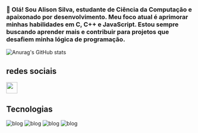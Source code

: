 ### 🎯 Olá! Sou Alison Silva, estudante de Ciência da Computação e apaixonado por desenvolvimento. Meu foco atual é aprimorar minhas habilidades em C, C++ e JavaScript. Estou sempre buscando aprender mais e contribuir para projetos que desafiem minha lógica de programação.

![Anurag's GitHub stats](https://github-readme-stats.vercel.app/api?username=alisonSilvaa&show_icons=true&theme=transparent)

## redes sociais 
<a href="https://www.instagram.com/slv_alisonhq">
  <img src="https://cdn-icons-png.flaticon.com/512/1384/1384063.png" width="30" height="30">
</a> 

## Tecnologias

![blog](https://img.shields.io/badge/C-00599C?style=for-the-badge&logo=c&logoColor=white
)
![blog](https://img.shields.io/badge/HTML-239120?style=for-the-badge&logo=html5&logoColor=white)
![blog](https://img.shields.io/badge/Python-14354C?style=for-the-badge&logo=python&logoColor=white)
![blog](https://img.shields.io/badge/PHP-777BB4?style=for-the-badge&logo=php&logoColor=white)
